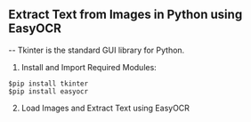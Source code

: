 ## Extract Text from Images in Python using EasyOCR

-- Tkinter is the standard GUI library for Python.

1. Install and Import Required Modules:

```
$pip install tkinter
$pip install easyocr
```
2. Load Images and Extract Text using EasyOCR


